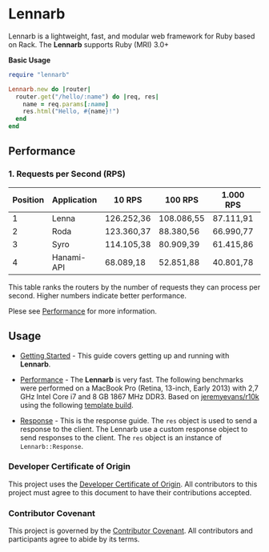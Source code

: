 # Lennarb

Lennarb is a lightweight, fast, and modular web framework for Ruby based on Rack. The **Lennarb** supports Ruby (MRI) 3.0+

**Basic Usage**

```ruby
require "lennarb"

Lennarb.new do |router|
  router.get("/hello/:name") do |req, res|
    name = req.params[:name]
    res.html("Hello, #{name}!")
  end
end
```

## Performance

### 1. Requests per Second (RPS)

| Position | Application | 10 RPS     | 100 RPS    | 1.000 RPS | 10.000 RPS |
| -------- | ----------- | ---------- | ---------- | --------- | ---------- |
| 1        | Lenna       | 126.252,36 | 108.086,55 | 87.111,91 | 68.460,64  |
| 2        | Roda        | 123.360,37 | 88.380,56  | 66.990,77 | 48.108,29  |
| 3        | Syro        | 114.105,38 | 80.909,39  | 61.415,86 | 46.639,81  |
| 4        | Hanami-API  | 68.089,18  | 52.851,88  | 40.801,78 | 27.996,00  |

This table ranks the routers by the number of requests they can process per second. Higher numbers indicate better performance.

Plese see [Performance](https://aristotelesbr.github.io/lennarb/guides/performance/index.html) for more information.

## Usage

  - [Getting Started](https://aristotelesbr.github.io/lennarb/guides/getting-started/index) - This guide covers getting up and running with **Lennarb**.

  - [Performance](https://aristotelesbr.github.io/lennarb/guides/performance/index.html) - The **Lennarb** is very fast. The following benchmarks were performed on a MacBook Pro (Retina, 13-inch, Early 2013) with 2,7 GHz Intel Core i7 and 8 GB 1867 MHz DDR3. Based on [jeremyevans/r10k](https://github.com/jeremyevans/r10k) using the following [template build](static/r10k/build/lennarb.rb).

  - [Response](https://aristotelesbr.github.io/lennarb/guides/response/index.html) - This is the response guide.
    The `res` object is used to send a response to the client. The Lennarb use a custom response object to send responses to the client. The `res` object is an instance of `Lennarb::Response`.

### Developer Certificate of Origin

This project uses the [Developer Certificate of Origin](https://developercertificate.org/). All contributors to this project must agree to this document to have their contributions accepted.

### Contributor Covenant

This project is governed by the [Contributor Covenant](https://www.contributor-covenant.org/). All contributors and participants agree to abide by its terms.
